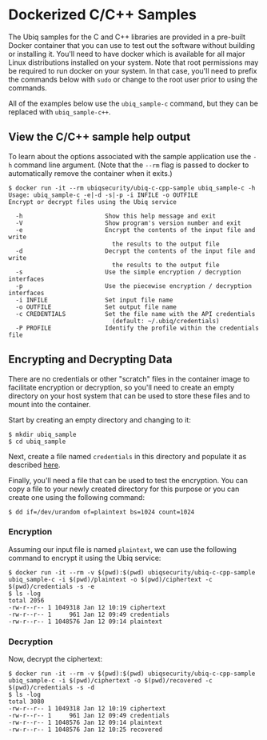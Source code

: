 # Dockerized C/C++ Samples

The Ubiq samples for the C and C++ libraries are provided in a pre-built
Docker container that you can use to test out the software without building
or installing it. You'll need to have docker which is available for all major
Linux distributions installed on your system. Note that root permissions may
be required to run docker on your system. In that case, you'll need to prefix
the commands below with `sudo` or change to the root user prior to using the
commands.

All of the examples below use the `ubiq_sample-c` command, but they can be
replaced with `ubiq_sample-c++`.

## View the C/C++ sample help output

To learn about the options associated with the sample application use the `-h`
command line argument. (Note that the `--rm` flag is passed to docker to
automatically remove the container when it exits.)

```shell
$ docker run -it --rm ubiqsecurity/ubiq-c-cpp-sample ubiq_sample-c -h
Usage: ubiq_sample-c -e|-d -s|-p -i INFILE -o OUTFILE
Encrypt or decrypt files using the Ubiq service

  -h                       Show this help message and exit
  -V                       Show program's version number and exit
  -e                       Encrypt the contents of the input file and write
                             the results to the output file
  -d                       Decrypt the contents of the input file and write
                             the results to the output file
  -s                       Use the simple encryption / decryption interfaces
  -p                       Use the piecewise encryption / decryption interfaces
  -i INFILE                Set input file name
  -o OUTFILE               Set output file name
  -c CREDENTIALS           Set the file name with the API credentials
                             (default: ~/.ubiq/credentials)
  -P PROFILE               Identify the profile within the credentials file
```

## Encrypting and Decrypting Data

There are no credentials or other "scratch" files in the container image to
facilitate encryption or decryption, so you'll need to create an empty
directory on your host system that can be used to store these files and to
mount into the container.

Start by creating an empty directory and changing to it:
```shell
$ mkdir ubiq_sample
$ cd ubiq_sample
```

Next, create a file named `credentials` in this directory and populate it as
described [here][1].

Finally, you'll need a file that can be used to test the encryption. You can
copy a file to your newly created directory for this purpose or you can
create one using the following command:
```shell
$ dd if=/dev/urandom of=plaintext bs=1024 count=1024
```

### Encryption

Assuming our input file is named `plaintext`, we can use the following
command to encrypt it using the Ubiq service:
```shell
$ docker run -it --rm -v $(pwd):$(pwd) ubiqsecurity/ubiq-c-cpp-sample ubiq_sample-c -i $(pwd)/plaintext -o $(pwd)/ciphertext -c $(pwd)/credentials -s -e
$ ls -log
total 2056
-rw-r--r-- 1 1049318 Jan 12 10:19 ciphertext
-rw-r--r-- 1     961 Jan 12 09:49 credentials
-rw-r--r-- 1 1048576 Jan 12 09:14 plaintext
```

### Decryption

Now, decrypt the ciphertext:
```shell
$ docker run -it --rm -v $(pwd):$(pwd) ubiqsecurity/ubiq-c-cpp-sample ubiq_sample-c -i $(pwd)/ciphertext -o $(pwd)/recovered -c $(pwd)/credentials -s -d
$ ls -log
total 3080
-rw-r--r-- 1 1049318 Jan 12 10:19 ciphertext
-rw-r--r-- 1     961 Jan 12 09:49 credentials
-rw-r--r-- 1 1048576 Jan 12 09:14 plaintext
-rw-r--r-- 1 1048576 Jan 12 10:25 recovered
```

[1]: https://dev.ubiqsecurity.com/docs/using-api-key-credentials#credentials-file-format
